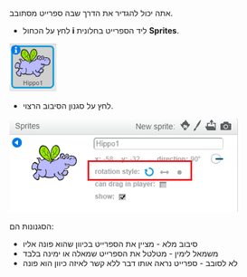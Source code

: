 אתה יכול להגדיר את הדרך שבה ספרייט מסתובב.

- לחץ על הכחול **i** ליד הספרייט בחלונית **Sprites**.

![לחץ על i](images/click-i.png)

- לחץ על סגנון הסיבוב הרצוי.

![סגנון סיבוב שונה](images/rotation-style.png)

הסגנונות הם:

- סיבוב מלא - מציין את הספרייט בכיוון שהוא פונה אליו
- משמאל לימין - מטלטל את הספרייט שמאלה או ימינה בלבד
- לא לסובב - ספרייט נראה אותו דבר ללא קשר לאיזה כיוון הוא פונה